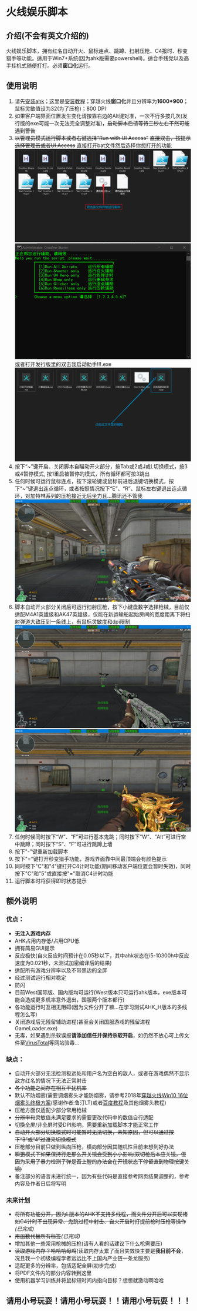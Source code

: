 # 火线娱乐脚本

## 介绍(不会有英文介绍的)
火线娱乐脚本，拥有红名自动开火、鼠标连点、跳蹲、扫射压枪、C4报时、秒变猎手等功能。适用于Win7+系统(因为ahk版需要powershell)。适合手残党以及高手挂机式随便打打。必须**窗口化**运行。

## 使用说明
1.  请先[安装ahk](https://www.autohotkey.com/download/ahk-install.exe)；这里是[安装教程](https://seujxh.wordpress.com/2018/09/11/ahk%E5%85%A5%E9%97%A8%E6%95%99%E7%A8%8B1-%E5%AE%89%E8%A3%85%E6%B5%81%E7%A8%8B/)；穿越火线**窗口化**并且分辨率为**1600*900**；鼠标灵敏值设为32(为了压枪)；800 DPI
2.  如果客户端界面位置发生变化请按靠右边的Alt键对准，一次不行多按几次(发行版的exe可能一次无法完全调整对准)，~~启动脚本后请等待三秒左右不然可能遇到警告~~
3.  ~~以管理员模式运行脚本或者右键选择“Run with UI Access”~~ ~~直接双击，按提示选择管理员或者UI Access~~ 直接打开bat文件然后选择你想打开的功能![image](PDF_Images/直接打开bat.png)![image](PDF_Images/选择脚本.png)或者打开发行版里的双击我启动助手!!!.exe![image](PDF_Images/发行版所有文件.png)
4.  按下“~”键开启、关闭脚本自瞄动开火部分，按Tab或2或J或L切换模式，按3或4暂停模式, 按1重启被暂停的模式，所有循环都可按3跳出
5.  任何时候可运行鼠标连点，按下滚轮键或鼠标前进后退键切换模式，按下“~”键退出连点循环，或者按照情况按下“E”、“R”、鼠标左右键退出连点循环，对加特林系列的压枪接近无后坐力且...腾讯还不管我![image](PDF_Images/加特林速点.png)
6.  脚本自动开火部分关闭后可运行扫射压枪，按下小键盘数字选择枪械，目前仅适配M4A1英雄级和AK47英雄级，仅能在新运输船起始房间的宽度距离下将扫射弹道大致压到一条线上，有鼠标灵敏度和dpi限制![iamge](PDF_Images/简易AK47压枪.png)![image](PDF_Images/简易M4A1压枪.png)
7.  任何时候同时按下“W”、“F”可进行基本鬼跳；同时按下“W”、“Alt”可进行空中跳蹲；同时按下“S”、“F”可进行跳蹲上墙
8.  按下"-"键重新加载脚本
9.  按下"="键打开秒变猎手功能，游戏界面靠中间最顶端会有颜色提示
10. 同时按下"C"和"4"键打开C4计时功能(期间移动客户端位置会暂时失效)，同时按下"C"和"5"或直接按"="取消C4计时功能
11.  运行脚本时将获得即时状态提示

## 额外说明
### 优点：
* **无注入游戏内存**
* AHK占用内存低/占用CPU低
* 拥有简易GUI提示
* 反应极快(自火反应时间预计在0.05秒以下，其中ahk状态在i5-10300h中反应速度为0.021秒，未测试加密编译后的结果)
* 适配所有游戏分辨率以及不带黑边的全屏
* 经过测试运行相对稳定
* 防闪
* 目前West国际版、国内版均可运行(West版本只可运行ahk版本，exe版本可能会造成更多机率意外退出，国服两个版本都行)
* 各功能运行时互相无阻碍(因为文件分开了嘛...在学习测试AHK_H版本的多线程怎么写)
* 关闭游戏后无残留辅助进程(甚至会关闭国服游戏的残留进程GameLoader.exe)
* 无毒，如果遇到杀软误报**请添加信任并保持杀软开启**，如仍然不放心可上传文件至[VirusTotal](https://www.virustotal.com/gui/)等网站验毒...
### 缺点：
* 自动开火部分无法检测极远处和用户名为空白的敌人，或者在游戏偶然不显示敌方红名的情况下无法正常射击
* ~~各个功能之间存在相互干扰机率~~
* 默认不防烟雾(需要调烟雾头才能防烟雾，请参考2018年[穿越火线Win10 16位烟雾头终极方案](https://www.bilibili.com/read/cv623389/)(感谢作者:鲁汀LT)或者[百度教程](https://jingyan.baidu.com/article/eae0782758d8871fec5485c1.html)及其他烟雾头教程)
* 压枪方面仅适配少部分常用枪械
* ~~分辨率和~~灵敏值未满足要求的需要更改代码中的数值自行适配
* 切换全屏/非全屏时受DPI影响，需要重新加载脚本才能正常工作
* ~~自动开火部分切换模式时可能暂时无法切换，未知原因，但可以通过按下“3”或“4”过渡来切换模式~~
* 压枪部分目前只做到纵向压枪，横向部分因其随机性目前未想到好办法
* ~~瞬狙模式下如果保持行走那么开关镜会受到小小影响(双切枪后本应关镜，但因为采用了暴力检测子弹是否上膛的办法会在开镜状态下停留直到物理按键关镜)~~
* 备注部分的语言未进行统一，因为有些代码是直接参考网页结果调整的，参考内容及作者日后将写明

### 未来计划
* ~~将所有功能分开，因为L版本的AHK不支持多线程，而文件分开后可以实现诸如C4计时不出现异常、鬼跳过程中射击、自火开启时打提前枪时压枪等操作~~*(已完成)*
* ~~用函数代替所有标签~~*(已完成)*
* 增加其他一些常用枪械的压枪(请有人看的话建议下什么枪需要压)
* ~~读取游戏内存？哈哈哈母鸡~~(读取内存太累了而且失效快主要是**我目前不会**，况且我一个初级编程学者远远比不上国内产业链一条龙服务)
* 适配更多的分辨率，包括适配全屏(初步完成)
* 将PDF文件内的部分内容转到这里
* 使用机器学习训练并将鼠标短时间内指向目标？想想就激动啊哈哈
## 请用小号玩耍！请用小号玩耍！！请用小号玩耍！！！
